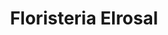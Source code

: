 ---
title: "Floristeria Elrosal"
url: /santiago-de-los-caballeros/floristeria-elrosal/
shop: floristería
---